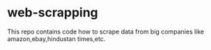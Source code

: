 # web-scrapping
This repo contains code how to scrape data from big companies like amazon,ebay,hindustan times,etc.
